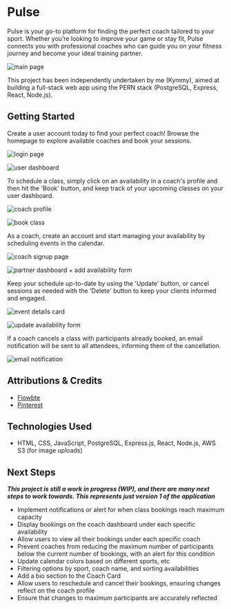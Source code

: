 # Pulse

Pulse is your go-to platform for finding the perfect coach tailored to your sport. Whether you’re looking to improve your game or stay fit, Pulse connects you with professional coaches who can guide you on your fitness journey and become your ideal training partner.

![main page](/frontend/public/images/main-page.png)

This project has been independently undertaken by me (Kymmy), aimed at building a full-stack web app using the PERN stack (PostgreSQL, Express, React, Node.js).

## Getting Started

Create a user account today to find your perfect coach! Browse the homepage to explore available coaches and book your sessions.

![login page](/frontend/public/images/login-page.png)

![user dashboard](/frontend/public/images/user-dashboard.png)

To schedule a class, simply click on an availability in a coach's profile and then hit the 'Book' button, and keep track of your upcoming classes on your user dashboard.

![coach profile](/frontend/public/images/coach-profile.png)

![book class](/frontend/public/images/book-class.png)

As a coach, create an account and start managing your availability by scheduling events in the calendar.

![coach signup page](/frontend/public/images/sign-up-page.png)

![partner dashboard + add availability form](/frontend/public/images/create-availability.png)

Keep your schedule up-to-date by using the 'Update' button, or cancel sessions as needed with the 'Delete' button to keep your clients informed and engaged.

![event details card](/frontend/public/images/event-card.png)

![update availability form](/frontend/public/images/update-availbility.png)

If a coach cancels a class with participants already booked, an email notification will be sent to all attendees, informing them of the cancellation.

![email notification](/frontend/public/images/email-notification.png)

## Attributions & Credits

- [Flowbte](https://flowbite.com/)
- [Pinterest](https://www.pinterest.com/)

## Technologies Used

- HTML, CSS, JavaScript, PostgreSQL, Express.js, React, Node.js, AWS S3 (for image uploads)

## Next Steps

***This project is still a work in progress (WIP), and there are many next steps to work towards. This represents just version 1 of the application***

- Implement notifications or alert for when class bookings reach maximum capacity
- Display bookings on the coach dashboard under each specific availability
- Allow users to view all their bookings under each specific coach
- Prevent coaches from reducing the maximum number of participants below the current number of bookings, with an alert for this condition
- Update calendar colors based on different sports, etc
- Filtering options by sport, coach name, and sorting availabilities
- Add a bio section to the Coach Card
- Allow users to reschedule and cancel their bookings, ensuring changes reflect on the coach profile
- Ensure that changes to maximum participants are accurately reflected
